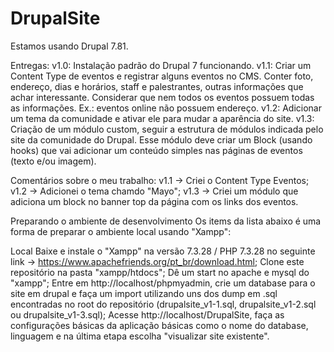 # DrupalSite

Estamos usando Drupal 7.81.

Entregas:
v1.0: Instalação padrão do Drupal 7 funcionando.
v1.1: Criar um Content Type de eventos e registrar alguns eventos no CMS. Conter foto, endereço, dias e horários, staff e palestrantes, outras informações que achar interessante. Considerar que nem todos os eventos possuem todas as informações. Ex.: eventos online não possuem endereço.
v1.2: Adicionar um tema da comunidade e ativar ele para mudar a aparência do site.
v1.3: Criação de um módulo custom, seguir a estrutura de módulos indicada pelo site da comunidade do Drupal. Esse módulo deve criar um Block (usando hooks) que vai adicionar um conteúdo simples nas páginas de eventos (texto e/ou imagem).

Comentários sobre o meu trabalho:
v1.1 -> Criei o Content Type Eventos;
v1.2 -> Adicionei o tema chamdo "Mayo";
v1.3 -> Criei um módulo que adiciona um block no banner top da página com os links dos eventos.

Preparando o ambiente de desenvolvimento
Os items da lista abaixo é uma forma de preparar o ambiente local usando "Xampp":

Local
Baixe e instale o "Xampp" na versão 7.3.28 / PHP 7.3.28 no seguinte link -> https://www.apachefriends.org/pt_br/download.html;
Clone este repositório na pasta "xampp/htdocs";
Dê um start no apache e mysql do "xampp";
Entre em http://localhost/phpmyadmin, crie um database para o site em drupal e faça um import utilizando uns dos dump em .sql encontradas no root do repositório (drupalsite_v1-1.sql, drupalsite_v1-2.sql ou drupalsite_v1-3.sql);
Acesse http://localhost/DrupalSite, faça as configurações básicas da aplicação básicas como o nome do database, linguagem e na última etapa escolha "visualizar site existente".
